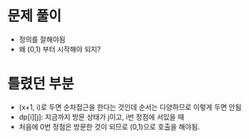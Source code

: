# 문제 풀이
* 정의를 잘해야됨
* 왜 (0,1) 부터 시작해야 되지?


# 틀렸던 부분
* (x+1, i)로 두면 순차접근을 한다는 것인데 순서는 다양하므로 이렇게 두면 안됨
* dp[i][j]: 지금까지 방문 상태가 j이고, i번 정점에 서있을 때
* 처음에 0번 정점은 방문한 것이 되므로 (0,1)으로 호출을 해야됨.
